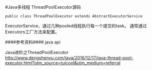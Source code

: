 #Java多线程 ThreadPoolExecutor源码

```
public class ThreadPoolExecutor extends AbstractExecutorService
```
ExecutorService，通过几种pooled线程执行每一个提交的task。 通常通过Executors工厂方法来配置。



####参考资料####
java api 

Java进阶之ThreadPoolExecutor
http://www.dengshenyu.com/java/2016/12/17/java-thread-pool-executor.html?utm_source=tuicool&utm_medium=referral








